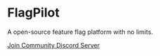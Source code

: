 # FlagPilot
A open-source feature flag platform with no limits.


[Join Community Discord Server](https://discord.gg/PeU3wmZU)
